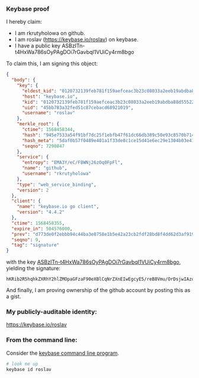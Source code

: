 ### Keybase proof

I hereby claim:

  * I am rkrutyholowa on github.
  * I am roslav (https://keybase.io/roslav) on keybase.
  * I have a public key ASBzITn-t4HxWa786sOyPAgDOi7rGavbqI1VUiCy4rm8bgo

To claim this, I am signing this object:

```json
{
  "body": {
    "key": {
      "eldest_kid": "0120732139feb781f159aefceac3b23c08033a2eeb19abdba88d555220b2e2b9bc6e0a",
      "host": "keybase.io",
      "kid": "0120732139feb781f159aefceac3b23c08033a2eeb19abdba88d555220b2e2b9bc6e0a",
      "uid": "45bb783a32fed51c87cebacd68921019",
      "username": "roslav"
    },
    "merkle_root": {
      "ctime": 1568458344,
      "hash": "945e7533a54f91bf7dc25f1ebfb47f61dc66db389c50e93c8570b7143f518920db01ed7b81088aee36b302a66459517ce669a9de13be61a993a8eadfcbd75557",
      "hash_meta": "5daf0b57f0489e401a1f33de8c1ce15d41e6ec29e1304b03e4182f1d93429c57",
      "seqno": 7290847
    },
    "service": {
      "entropy": "EMA3Y/eC/F8WNj26zOq0FpFl",
      "name": "github",
      "username": "rkrutyholowa"
    },
    "type": "web_service_binding",
    "version": 2
  },
  "client": {
    "name": "keybase.io go client",
    "version": "4.4.2"
  },
  "ctime": 1568458355,
  "expire_in": 504576000,
  "prev": "d773de0f2ebbb94c44ba3e0758e1b5e42a23cb2fdf28bd8f4dd62d3af9191d51",
  "seqno": 9,
  "tag": "signature"
}
```

with the key [ASBzITn-t4HxWa786sOyPAgDOi7rGavbqI1VUiCy4rm8bgo](https://keybase.io/roslav), yielding the signature:

```
hKRib2R5hqhkZXRhY2hlZMOpaGFzaF90eXBlCqNrZXnEIwEgcyE5/reB8Vmu/OrDsjwIAzou6xmr26iNVVIgsuK5vG4Kp3BheWxvYWTESpcCCcQg13PeDy67uUxEuj4HWOG15Cojyy/fKL2PTdYtOvkZHVHEIHrL3Im10f2DVmRetJ5q2z4DI/cj73MbI2nct0hLdWTPAgHCo3NpZ8RAj8rX1X9FB+JvGeFsgL0rTR0F/sm8136lnob5euapm5tEUg/XJbvYPSThU8jRdi++u/VBiGGTu8JYnosNa/BOB6hzaWdfdHlwZSCkaGFzaIKkdHlwZQildmFsdWXEIDRdHt1rzxmbgNQru7beH4TGviT0pBArDscqSxmxLtQjo3RhZ80CAqd2ZXJzaW9uAQ==

```

And finally, I am proving ownership of the github account by posting this as a gist.

### My publicly-auditable identity:

https://keybase.io/roslav

### From the command line:

Consider the [keybase command line program](https://keybase.io/download).

```bash
# look me up
keybase id roslav
```

